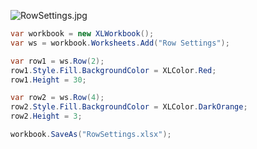 ![RowSettings.jpg](http://download-codeplex.sec.s-msft.com/Download?ProjectName=closedxml&DownloadId=147555 "RowSettings.jpg")  

```c#
var workbook = new XLWorkbook();
var ws = workbook.Worksheets.Add("Row Settings");

var row1 = ws.Row(2);
row1.Style.Fill.BackgroundColor = XLColor.Red;
row1.Height = 30;

var row2 = ws.Row(4);
row2.Style.Fill.BackgroundColor = XLColor.DarkOrange;
row2.Height = 3;

workbook.SaveAs("RowSettings.xlsx");
```
